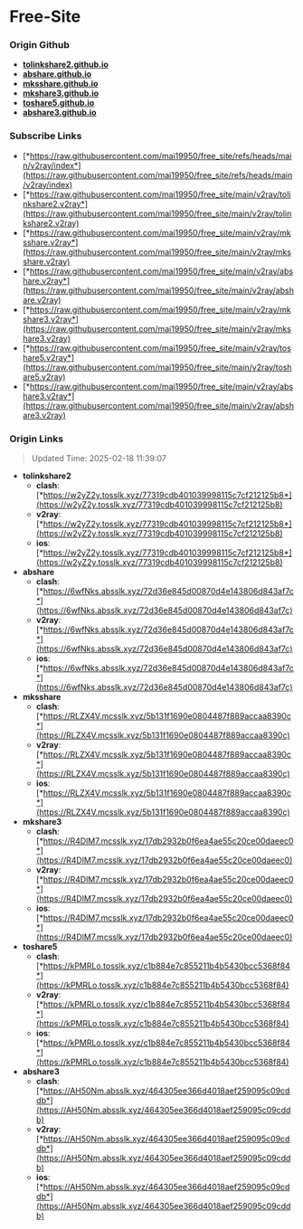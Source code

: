 # Free-Site

### Origin Github

- [**tolinkshare2.github.io**](https://github.com/tolinkshare2/tolinkshare2.github.io)
- [**abshare.github.io**](https://github.com/abshare/abshare.github.io)
- [**mksshare.github.io**](https://github.com/mksshare/mksshare.github.io)
- [**mkshare3.github.io**](https://github.com/mkshare3/mkshare3.github.io)
- [**toshare5.github.io**](https://github.com/toshare5/toshare5.github.io)
- [**abshare3.github.io**](https://github.com/abshare3/abshare3.github.io)

### Subscribe Links

- [*https://raw.githubusercontent.com/mai19950/free_site/refs/heads/main/v2ray/index*](https://raw.githubusercontent.com/mai19950/free_site/refs/heads/main/v2ray/index)
- [*https://raw.githubusercontent.com/mai19950/free_site/main/v2ray/tolinkshare2.v2ray*](https://raw.githubusercontent.com/mai19950/free_site/main/v2ray/tolinkshare2.v2ray)
- [*https://raw.githubusercontent.com/mai19950/free_site/main/v2ray/mksshare.v2ray*](https://raw.githubusercontent.com/mai19950/free_site/main/v2ray/mksshare.v2ray)
- [*https://raw.githubusercontent.com/mai19950/free_site/main/v2ray/abshare.v2ray*](https://raw.githubusercontent.com/mai19950/free_site/main/v2ray/abshare.v2ray)
- [*https://raw.githubusercontent.com/mai19950/free_site/main/v2ray/mkshare3.v2ray*](https://raw.githubusercontent.com/mai19950/free_site/main/v2ray/mkshare3.v2ray)
- [*https://raw.githubusercontent.com/mai19950/free_site/main/v2ray/toshare5.v2ray*](https://raw.githubusercontent.com/mai19950/free_site/main/v2ray/toshare5.v2ray)
- [*https://raw.githubusercontent.com/mai19950/free_site/main/v2ray/abshare3.v2ray*](https://raw.githubusercontent.com/mai19950/free_site/main/v2ray/abshare3.v2ray)

### Origin Links

> Updated Time: 2025-02-18 11:39:07

- **tolinkshare2**
  - **clash**: [*https://w2yZ2y.tosslk.xyz/77319cdb401039998115c7cf212125b8*](https://w2yZ2y.tosslk.xyz/77319cdb401039998115c7cf212125b8)
  - **v2ray**: [*https://w2yZ2y.tosslk.xyz/77319cdb401039998115c7cf212125b8*](https://w2yZ2y.tosslk.xyz/77319cdb401039998115c7cf212125b8)
  - **ios**: [*https://w2yZ2y.tosslk.xyz/77319cdb401039998115c7cf212125b8*](https://w2yZ2y.tosslk.xyz/77319cdb401039998115c7cf212125b8)
- **abshare**
  - **clash**: [*https://6wfNks.absslk.xyz/72d36e845d00870d4e143806d843af7c*](https://6wfNks.absslk.xyz/72d36e845d00870d4e143806d843af7c)
  - **v2ray**: [*https://6wfNks.absslk.xyz/72d36e845d00870d4e143806d843af7c*](https://6wfNks.absslk.xyz/72d36e845d00870d4e143806d843af7c)
  - **ios**: [*https://6wfNks.absslk.xyz/72d36e845d00870d4e143806d843af7c*](https://6wfNks.absslk.xyz/72d36e845d00870d4e143806d843af7c)
- **mksshare**
  - **clash**: [*https://RLZX4V.mcsslk.xyz/5b131f1690e0804487f889accaa8390c*](https://RLZX4V.mcsslk.xyz/5b131f1690e0804487f889accaa8390c)
  - **v2ray**: [*https://RLZX4V.mcsslk.xyz/5b131f1690e0804487f889accaa8390c*](https://RLZX4V.mcsslk.xyz/5b131f1690e0804487f889accaa8390c)
  - **ios**: [*https://RLZX4V.mcsslk.xyz/5b131f1690e0804487f889accaa8390c*](https://RLZX4V.mcsslk.xyz/5b131f1690e0804487f889accaa8390c)
- **mkshare3**
  - **clash**: [*https://R4DlM7.mcsslk.xyz/17db2932b0f6ea4ae55c20ce00daeec0*](https://R4DlM7.mcsslk.xyz/17db2932b0f6ea4ae55c20ce00daeec0)
  - **v2ray**: [*https://R4DlM7.mcsslk.xyz/17db2932b0f6ea4ae55c20ce00daeec0*](https://R4DlM7.mcsslk.xyz/17db2932b0f6ea4ae55c20ce00daeec0)
  - **ios**: [*https://R4DlM7.mcsslk.xyz/17db2932b0f6ea4ae55c20ce00daeec0*](https://R4DlM7.mcsslk.xyz/17db2932b0f6ea4ae55c20ce00daeec0)
- **toshare5**
  - **clash**: [*https://kPMRLo.tosslk.xyz/c1b884e7c855211b4b5430bcc5368f84*](https://kPMRLo.tosslk.xyz/c1b884e7c855211b4b5430bcc5368f84)
  - **v2ray**: [*https://kPMRLo.tosslk.xyz/c1b884e7c855211b4b5430bcc5368f84*](https://kPMRLo.tosslk.xyz/c1b884e7c855211b4b5430bcc5368f84)
  - **ios**: [*https://kPMRLo.tosslk.xyz/c1b884e7c855211b4b5430bcc5368f84*](https://kPMRLo.tosslk.xyz/c1b884e7c855211b4b5430bcc5368f84)
- **abshare3**
  - **clash**: [*https://AH50Nm.absslk.xyz/464305ee366d4018aef259095c09cddb*](https://AH50Nm.absslk.xyz/464305ee366d4018aef259095c09cddb)
  - **v2ray**: [*https://AH50Nm.absslk.xyz/464305ee366d4018aef259095c09cddb*](https://AH50Nm.absslk.xyz/464305ee366d4018aef259095c09cddb)
  - **ios**: [*https://AH50Nm.absslk.xyz/464305ee366d4018aef259095c09cddb*](https://AH50Nm.absslk.xyz/464305ee366d4018aef259095c09cddb)
